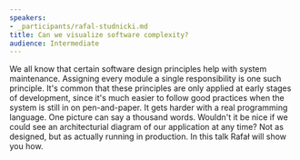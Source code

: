 ```yaml
---
speakers:
- _participants/rafal-studnicki.md
title: Can we visualize software complexity?
audience: Intermediate
---
```

We all know that certain software design principles help with system maintenance. Assigning every module a single responsibility is one such principle.
It's common that these principles are only applied at early stages of development, since it's much easier to follow good practices when the system is still in on pen-and-paper. It gets harder with a real programming language.
One picture can say a thousand words. Wouldn't it be nice if we could see an architecturial diagram of our application at any time? Not as designed, but as actually running in production.
In this talk Rafał will show you how.
